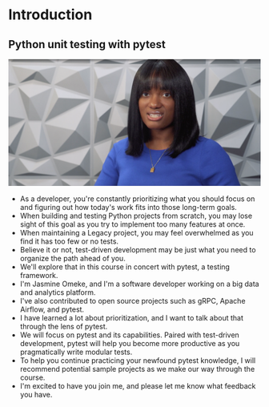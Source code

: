 # Introduction

## Python unit testing with pytest

![img.png](introduction.png)

- As a developer, you're constantly prioritizing what you should focus on and figuring out how today's work fits into
those long-term goals.
- When building and testing Python projects from scratch, you may lose sight of this goal as you try to implement too
many features at once.
- When maintaining a Legacy project, you may feel overwhelmed as you find it has too few or no tests.
- Believe it or not, test-driven development may be just what you need to organize the path ahead of you.
- We'll explore that in this course in concert with pytest, a testing framework.
- I'm Jasmine Omeke, and I'm a software developer working on a big data and analytics platform.
- I've also contributed to open source projects such as gRPC, Apache Airflow, and pytest.
- I have learned a lot about prioritization, and I want to talk about that through the lens of pytest.
- We will focus on pytest and its capabilities. Paired with test-driven development, pytest will help you become more
productive as you pragmatically write modular tests.
- To help you continue practicing your newfound pytest knowledge, I will recommend potential sample projects as we make
our way through the course.
- I'm excited to have you join me, and please let me know what feedback you have.
